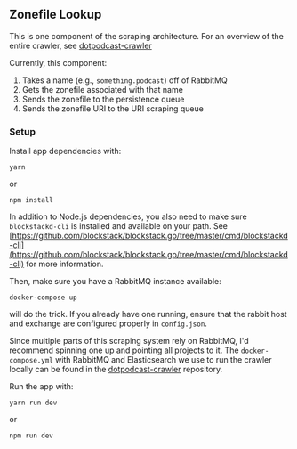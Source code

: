 ## Zonefile Lookup

This is one component of the scraping architecture. For an overview of
the entire crawler, see [dotpodcast-crawler](https://github.com/DotPodcast/dotpodcast-crawler)

Currently, this component:

1. Takes a name (e.g., `something.podcast`) off of RabbitMQ
1. Gets the zonefile associated with that name
1. Sends the zonefile to the persistence queue
1. Sends the zonefile URI to the URI scraping queue

### Setup
Install app dependencies with:
```
yarn
```

or
```
npm install
```

In addition to Node.js dependencies, you also need to make sure
`blockstackd-cli` is installed and available on your path. See
[https://github.com/blockstack/blockstack.go/tree/master/cmd/blockstackd-cli](https://github.com/blockstack/blockstack.go/tree/master/cmd/blockstackd-cli)
for more information.

Then, make sure you have a RabbitMQ instance available:
```
docker-compose up
```
will do the trick. If you already have one running, ensure that the
rabbit host and exchange are configured properly in `config.json`.

Since multiple parts of this scraping system rely on RabbitMQ, I'd
recommend spinning one up and pointing all projects to it. The
`docker-compose.yml` with RabbitMQ and Elasticsearch we use to run the
crawler locally can be found in the [dotpodcast-crawler](https://github.com/DotPodcast/dotpodcast-crawler)
repository.

Run the app with:
```
yarn run dev
```
or
```
npm run dev
```
